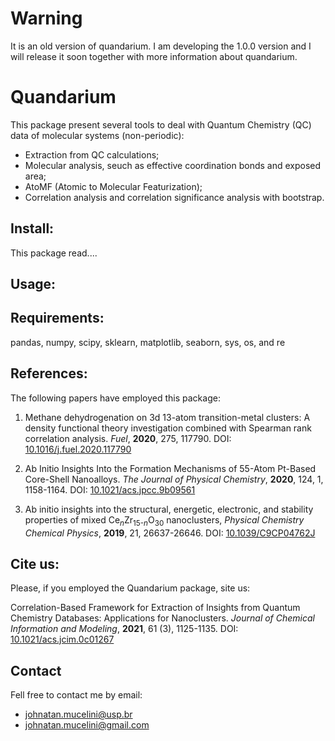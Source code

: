 # Warning 

It is an old version of quandarium. I am developing the 1.0.0 version and I will release it soon together with more information about quandarium.

# Quandarium 

This package present several tools to deal with Quantum Chemistry (QC) data of molecular systems (non-periodic): 
* Extraction from QC calculations;
* Molecular analysis, seuch as effective coordination bonds and exposed area;
* AtoMF (Atomic to Molecular Featurization);
* Correlation analysis and correlation significance analysis with bootstrap.

## Install:

This package read....

## Usage:

## Requirements:

pandas, numpy, scipy, sklearn, matplotlib, seaborn, sys, os, and re

## References:

The following papers have employed this package:

1. Methane dehydrogenation on 3d 13-atom transition-metal clusters: A density functional theory investigation combined with Spearman rank correlation analysis. *Fuel*, **2020**, 275, 117790. DOI: [10.1016/j.fuel.2020.117790](https://www.sciencedirect.com/science/article/pii/S0016236120307857?via%3Dihub)

1. Ab Initio Insights Into the Formation Mechanisms of 55-Atom Pt-Based Core-Shell Nanoalloys. *The Journal of Physical Chemistry*, **2020**, 124, 1, 1158-1164. DOI: [10.1021/acs.jpcc.9b09561](https://pubs.acs.org/doi/abs/10.1021/acs.jpcc.9b09561)

1. Ab initio insights into the structural, energetic, electronic, and stability properties of mixed Ce<sub>*n*</sub>Zr<sub>15-*n*</sub>O<sub>30</sub> nanoclusters, *Physical Chemistry Chemical Physics*, **2019**, 21, 26637-26646. DOI: [10.1039/C9CP04762J](https://pubs.rsc.org/en/content/articlelanding/2019/CP/C9CP04762J)

## Cite us:

Please, if you employed the Quandarium package, site us:

Correlation-Based Framework for Extraction of Insights from Quantum Chemistry Databases: Applications for Nanoclusters. *Journal of Chemical Information and Modeling*, **2021**, 61 (3), 1125-1135. DOI: [10.1021/acs.jcim.0c01267](https://doi.org/10.1021/acs.jcim.0c01267)

## Contact

Fell free to contact me by email: 

* johnatan.mucelini@usp.br
* johnatan.mucelini@gmail.com

